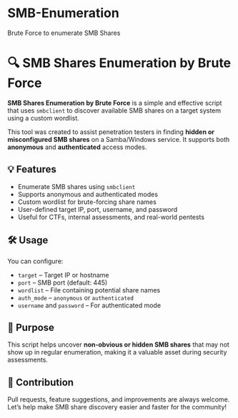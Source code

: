 # SMB-Enumeration
Brute Force to enumerate SMB Shares
# 🔍 SMB Shares Enumeration by Brute Force

**SMB Shares Enumeration by Brute Force** is a simple and effective script that uses `smbclient` to discover available SMB shares on a target system using a custom wordlist.

This tool was created to assist penetration testers in finding **hidden or misconfigured SMB shares** on a Samba/Windows service. It supports both **anonymous** and **authenticated** access modes.

## 💡 Features

- Enumerate SMB shares using `smbclient`
- Supports anonymous and authenticated modes
- Custom wordlist for brute-forcing share names
- User-defined target IP, port, username, and password
- Useful for CTFs, internal assessments, and real-world pentests

## 🛠️ Usage

You can configure:
- `target` – Target IP or hostname
- `port` – SMB port (default: 445)
- `wordlist` – File containing potential share names
- `auth_mode` – `anonymous` or `authenticated`
- `username` and `password` – For authenticated mode

## 📌 Purpose

This script helps uncover **non-obvious or hidden SMB shares** that may not show up in regular enumeration, making it a valuable asset during security assessments.

## 🙌 Contribution

Pull requests, feature suggestions, and improvements are always welcome. Let’s help make SMB share discovery easier and faster for the community!
